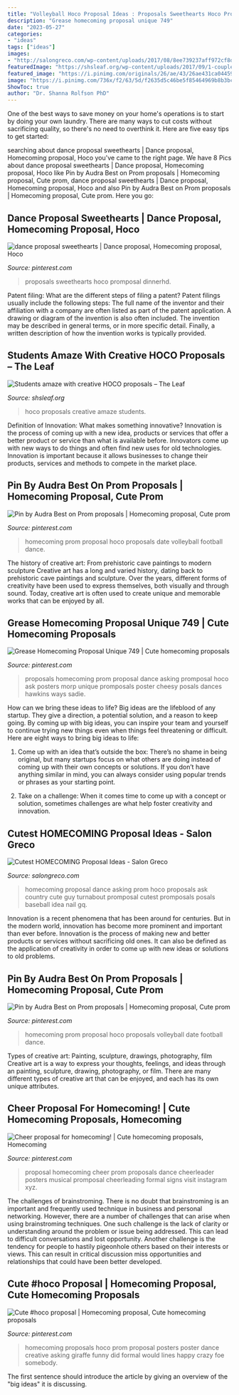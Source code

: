 ```yaml
---
title: "Volleyball Hoco Proposal Ideas : Proposals Sweethearts Hoco Promposal Dinnerhd"
description: "Grease homecoming proposal unique 749"
date: "2023-05-27"
categories:
- "ideas"
tags: ["ideas"]
images:
- "http://salongreco.com/wp-content/uploads/2017/08/8ee739237aff972cf8d3253f11ca7e6d-country-prom-proposal-dance-proposal.jpg"
featuredImage: "https://shsleaf.org/wp-content/uploads/2017/09/1-couple-506x900.jpg"
featured_image: "https://i.pinimg.com/originals/26/ae/43/26ae431ca04459ad191144b29ab94490.jpg"
image: "https://i.pinimg.com/736x/f2/63/5d/f2635d5c46be5f85464969b8b3bc3fb4--prom-proposal-candle-decorations.jpg"
ShowToc: true
author: "Dr. Shanna Rolfson PhD"
---
```



One of the best ways to save money on your home's operations is to start by doing your own laundry. There are many ways to cut costs without sacrificing quality, so there's no need to overthink it. Here are five easy tips to get started:

	

		
searching about dance proposal sweethearts | Dance proposal, Homecoming proposal, Hoco you've came to the right page. We have 8 Pics about dance proposal sweethearts | Dance proposal, Homecoming proposal, Hoco like Pin by Audra Best on Prom proposals | Homecoming proposal, Cute prom, dance proposal sweethearts | Dance proposal, Homecoming proposal, Hoco and also Pin by Audra Best on Prom proposals | Homecoming proposal, Cute prom. Here you go:
		
    
## Dance Proposal Sweethearts | Dance Proposal, Homecoming Proposal, Hoco

<img loading=lazy src="https://i.pinimg.com/originals/26/ae/43/26ae431ca04459ad191144b29ab94490.jpg" onerror="this.onerror=null;this.src='https://tse4.mm.bing.net/th?id=OIP.9kUqXhmpYjCVuycOTOwpOwHaJ4&amp;pid=15.1';" alt="dance proposal sweethearts | Dance proposal, Homecoming proposal, Hoco">

_Source: pinterest.com_

>proposals sweethearts hoco promposal dinnerhd. 

	

Patent filing: What are the different steps of filing a patent?
Patent filings usually include the following steps: 
The full name of the inventor and their affiliation with a company are often listed as part of the patent application. A drawing or diagram of the invention is also often included. The invention may be described in general terms, or in more specific detail. Finally, a written description of how the invention works is typically provided.

    
## Students Amaze With Creative HOCO Proposals – The Leaf

<img loading=lazy src="https://shsleaf.org/wp-content/uploads/2017/09/1-couple-506x900.jpg" onerror="this.onerror=null;this.src='https://tse2.mm.bing.net/th?id=OIP.NEf1w4S3GMocW9TCh7cUQAHaNL&amp;pid=15.1';" alt="Students amaze with creative HOCO proposals – The Leaf">

_Source: shsleaf.org_

>hoco proposals creative amaze students. 

	

Definition of Innovation: What makes something innovative?
Innovation is the process of coming up with a new idea, products or services that offer a better product or service than what is available before. Innovators come up with new ways to do things and often find new uses for old technologies. Innovation is important because it allows businesses to change their products, services and methods to compete in the market place.

    
## Pin By Audra Best On Prom Proposals | Homecoming Proposal, Cute Prom

<img loading=lazy src="https://i.pinimg.com/originals/f2/63/5d/f2635d5c46be5f85464969b8b3bc3fb4.jpg" onerror="this.onerror=null;this.src='https://tse4.mm.bing.net/th?id=OIP.hvoxbOrOWk_lxgZc85WFFAHaJ4&amp;pid=15.1';" alt="Pin by Audra Best on Prom proposals | Homecoming proposal, Cute prom">

_Source: pinterest.com_

>homecoming prom proposal hoco proposals date volleyball football dance. 

	

The history of creative art: From prehistoric cave paintings to modern sculpture
Creative art has a long and varied history, dating back to prehistoric cave paintings and sculpture. Over the years, different forms of creativity have been used to express themselves, both visually and through sound. Today, creative art is often used to create unique and memorable works that can be enjoyed by all.

    
## Grease Homecoming Proposal Unique 749 | Cute Homecoming Proposals

<img loading=lazy src="https://i.pinimg.com/originals/e8/70/b9/e870b993258f886e43d9460734a1b387.jpg" onerror="this.onerror=null;this.src='https://tse2.mm.bing.net/th?id=OIP.jLbHIQ5KxUd9-6V0K1GndAHaJ4&amp;pid=15.1';" alt="Grease Homecoming Proposal Unique 749 | Cute homecoming proposals">

_Source: pinterest.com_

>proposals homecoming prom proposal dance asking promposal hoco ask posters morp unique promposals poster cheesy posals dances hawkins ways sadie. 

	

How can we bring these ideas to life?
Big ideas are the lifeblood of any startup. They give a direction, a potential solution, and a reason to keep going. By coming up with big ideas, you can inspire your team and yourself to continue trying new things even when things feel threatening or difficult. Here are eight ways to bring big ideas to life:
1. Come up with an idea that’s outside the box: There’s no shame in being original, but many startups focus on what others are doing instead of coming up with their own concepts or solutions. If you don’t have anything similar in mind, you can always consider using popular trends or phrases as your starting point.

2. Take on a challenge: When it comes time to come up with a concept or solution, sometimes challenges are what help foster creativity and innovation.

    
## Cutest HOMECOMING Proposal Ideas - Salon Greco

<img loading=lazy src="http://salongreco.com/wp-content/uploads/2017/08/8ee739237aff972cf8d3253f11ca7e6d-country-prom-proposal-dance-proposal.jpg" onerror="this.onerror=null;this.src='https://tse4.mm.bing.net/th?id=OIP.ZRz7bMHq8SobMdvQFjCMBgHaJ4&amp;pid=15.1';" alt="Cutest HOMECOMING Proposal Ideas - Salon Greco">

_Source: salongreco.com_

>homecoming proposal dance asking prom hoco proposals ask country cute guy turnabout promposal cutest promposals posals baseball idea nail gq. 

	

Innovation is a recent phenomena that has been around for centuries. But in the modern world, innovation has become more prominent and important than ever before. Innovation is the process of making new and better products or services without sacrificing old ones. It can also be defined as the application of creativity in order to come up with new ideas or solutions to old problems.

    
## Pin By Audra Best On Prom Proposals | Homecoming Proposal, Cute Prom

<img loading=lazy src="https://i.pinimg.com/736x/f2/63/5d/f2635d5c46be5f85464969b8b3bc3fb4--prom-proposal-candle-decorations.jpg" onerror="this.onerror=null;this.src='https://tse2.mm.bing.net/th?id=OIP.Ocb-r0za8JUjL85JbBPWcQHaJ3&amp;pid=15.1';" alt="Pin by Audra Best on Prom proposals | Homecoming proposal, Cute prom">

_Source: pinterest.com_

>homecoming prom proposal hoco proposals volleyball date football dance. 

	

Types of creative art: Painting, sculpture, drawings, photography, film
Creative art is a way to express your thoughts, feelings, and ideas through an painting, sculpture, drawing, photography, or film. There are many different types of creative art that can be enjoyed, and each has its own unique attributes.

    
## Cheer Proposal For Homecoming! | Cute Homecoming Proposals, Homecoming

<img loading=lazy src="https://i.pinimg.com/originals/71/eb/fb/71ebfb242409a07ebee7157dc01918ea.jpg" onerror="this.onerror=null;this.src='https://tse4.mm.bing.net/th?id=OIP.Uv9Tuthn38obmB1twRDdcQHaNJ&amp;pid=15.1';" alt="Cheer proposal for homecoming! | Cute homecoming proposals, Homecoming">

_Source: pinterest.com_

>proposal homecoming cheer prom proposals dance cheerleader posters musical promposal cheerleading formal signs visit instagram xyz. 

	

The challenges of brainstroming.
There is no doubt that brainstroming is an important and frequently used technique in business and personal networking. However, there are a number of challenges that can arise when using brainstroming techniques. One such challenge is the lack of clarity or understanding around the problem or issue being addressed. This can lead to difficult conversations and lost opportunity. Another challenge is the tendency for people to hastily pigeonhole others based on their interests or views. This can result in critical discussion miss opportunities and relationships that could have been better developed.

    
## Cute #hoco Proposal | Homecoming Proposal, Cute Homecoming Proposals

<img loading=lazy src="https://i.pinimg.com/originals/8c/ed/fb/8cedfbb7080ea855b55c59da2f87dbc8.jpg" onerror="this.onerror=null;this.src='https://tse2.mm.bing.net/th?id=OIP.RsbLdPMDLOmKHUfiuADMiQHaJ3&amp;pid=15.1';" alt="Cute #hoco proposal | Homecoming proposal, Cute homecoming proposals">

_Source: pinterest.com_

>homecoming proposals hoco prom proposal posters poster dance creative asking giraffe funny did formal would lines happy crazy foe somebody. 

	

The first sentence should introduce the article by giving an overview of the "big ideas" it is discussing.

